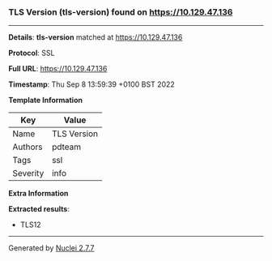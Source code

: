 ### TLS Version (tls-version) found on https://10.129.47.136
---
**Details**: **tls-version**  matched at https://10.129.47.136

**Protocol**: SSL

**Full URL**: https://10.129.47.136

**Timestamp**: Thu Sep 8 13:59:39 +0100 BST 2022

**Template Information**

| Key | Value |
|---|---|
| Name | TLS Version |
| Authors | pdteam |
| Tags | ssl |
| Severity | info |

**Extra Information**

**Extracted results**:

- TLS12



---
Generated by [Nuclei 2.7.7](https://github.com/projectdiscovery/nuclei)